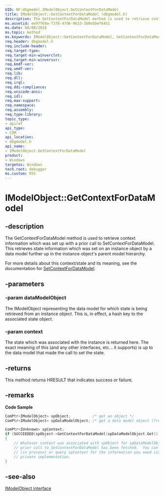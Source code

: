 ```yaml
---
UID: NF:dbgmodel.IModelObject.GetContextForDataModel
title: IModelObject::GetContextForDataModel (dbgmodel.h)
description: The GetContextForDataModel method is used to retrieve context information which was set up with a prior call to SetContextForDataModel. 
ms.assetid: ee97f69a-f378-47d6-9633-3b0e5bef6451
ms.date: 08/09/2018
ms.topic: method
ms.keywords: IModelObject::GetContextForDataModel, GetContextForDataModel, IModelObject.GetContextForDataModel, IModelObject::GetContextForDataModel, IModelObject.GetContextForDataModel
req.header: dbgmodel.h
req.include-header:
req.target-type:
req.target-min-winverclnt:
req.target-min-winversvr:
req.kmdf-ver:
req.umdf-ver:
req.lib:
req.dll:
req.irql: 
req.ddi-compliance:
req.unicode-ansi:
req.idl:
req.max-support:
req.namespace:
req.assembly:
req.type-library: 
topic_type: 
- apiref
api_type: 
- COM
api_location: 
- dbgmodel.h
api_name: 
- IModelObject.GetContextForDataModel
product:
- Windows
targetos: Windows
tech.root: debugger
ms.custom: RS5
---
```


# IModelObject::GetContextForDataModel


## -description

The GetContextForDataModel method is used to retrieve context information which was set up with a prior call to SetContextForDataModel. This retrieves state information which was set on an instance object by a data model further up in the instance object's parent model hierarchy. 

For more details about this context/state and its meaning, see the documentation for [SetContextForDataModel](nf-dbgmodel-imodelobject-setcontextfordatamodel.md). 


## -parameters

### -param dataModelObject

The IModelObject representing the data model for which state is being retrieved from an instance object. This is, in effect, a hash key to the associated state object.

### -param context
The state which was associated with the instance is returned here. The exact meaning of this (and any other interfaces, etc... it supports) is up to the data model that made the call to set the state.

## -returns
This method returns HRESULT that indicates success or failure.

## -remarks


**Code Sample**

```cpp
ComPtr<IModelObject> spObject;          /* get an object */
ComPtr<IModelObject> spDataModelObject; /* get a data model object (from an earlier AddParentModel or from GetParentModel, etc...) */

ComPtr<IUnknown> spContext;
if (SUCCEEDED(spObject->GetContextForDataModel(spDataModelObject.Get(), &spContext)))
{
    // Whatever context was associated with spObject for spDataModelObject through a 
    // prior call to SetContextForDataModel has been fetched.  You can static_cast 
    // (in process) or query spContext for the information you need since it is 
    // private implementation.
}
```

## -see-also

[IModelObject interface](nn-dbgmodel-imodelobject.md)
